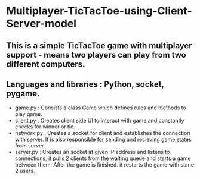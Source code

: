 # Multiplayer-TicTacToe-using-Client-Server-model

## This is a simple TicTacToe game with multiplayer support - means two players can play from two different computers. 
## Languages and libraries : Python, socket, pygame.
- game.py : Consists a class Game which defines rules and methods to play game. 
- client.py : Creates client side UI to interact with game and constantly checks for winner or tie.
- network.py : Creates a socket for client and establishes the connection with server. It is also responsible for sending and recieving game states from server
- server.py : Creates an socket at given IP address and listens to connections, it pulls 2 clients from the waiting queue and starts a game between them. After the game is finished. it restarts the game with same 2 users.
